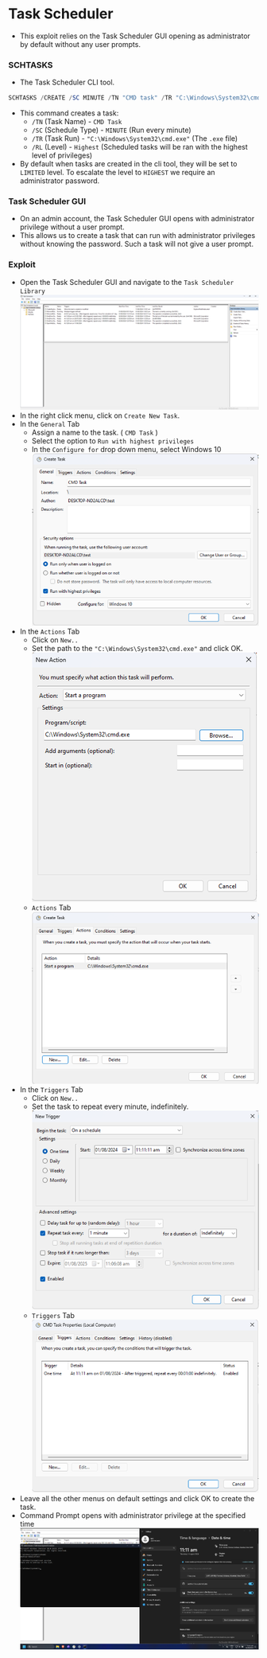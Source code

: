 # Task Scheduler
- This exploit relies on the Task Scheduler GUI opening as administrator by default without any user prompts.

### SCHTASKS
- The Task Scheduler CLI tool.
```Powershell
SCHTASKS /CREATE /SC MINUTE /TN "CMD task" /TR "C:\Windows\System32\cmd.exe" /RL HIGHEST
```
- This command creates a task:
	- `/TN` (Task Name) - `CMD Task`
	- `/SC` (Schedule Type) - `MINUTE` (Run every minute)
	- `/TR` (Task Run) - `"C:\Windows\System32\cmd.exe"` (The `.exe` file)
	- `/RL` (Level) - `Highest` (Scheduled tasks will be ran with the highest level of privileges)
- By default when tasks are created in the cli tool, they will be set to `LIMITED` level. To escalate the level to `HIGHEST` we require an administrator password.

### Task Scheduler GUI
- On an admin account, the Task Scheduler GUI opens with administrator privilege without a user prompt.
- This allows us to create a task that can run with administrator privileges without knowing the password. Such a task will not give a user prompt.


### Exploit
- Open the Task Scheduler GUI and navigate to the `Task Scheduler Library`![](Attachments/Pasted%20image%2020240801104859.png)
- In the right click menu, click on `Create New Task`.
- In the `General` Tab
	- Assign a name to the task. ( `CMD Task` )
	- Select the option to `Run with highest privileges`
	- In the `Configure for` drop down menu, select Windows 10 ![](Attachments/Pasted%20image%2020240801105221.png)
- In the `Actions` Tab
	- Click on `New..`
	- Set the path to the `"C:\Windows\System32\cmd.exe"` and click OK.![](Attachments/Pasted%20image%2020240801105559.png)
	- `Actions` Tab![](Attachments/Pasted%20image%2020240801110133.png)
- In the `Triggers` Tab
	- Click on `New..`
	- Set the task to repeat every minute, indefinitely. ![](Attachments/Pasted%20image%2020240801110656.png)
	- `Triggers` Tab![](Attachments/Pasted%20image%2020240801110815.png)
- Leave all the other menus on default settings and click OK to create the task.
- Command Prompt opens with administrator privilege at the specified time![](Attachments/Pasted%20image%2020240801111224.png)